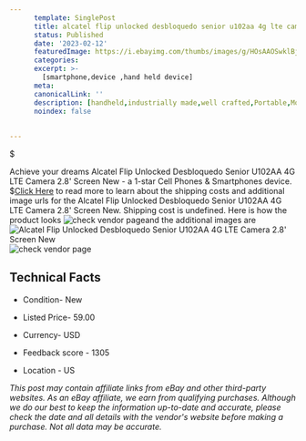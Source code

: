 ```yaml
---
      template: SinglePost
      title: alcatel flip unlocked desbloquedo senior u102aa 4g lte camera 2 8 screen new
      status: Published
      date: '2023-02-12'
      featuredImage: https://i.ebayimg.com/thumbs/images/g/HOsAAOSwklBj5oFe/s-l225.jpg
      categories: 
      excerpt: >-
        [smartphone,device ,hand held device]
      meta:
      canonicalLink: ''
      description: [handheld,industrially made,well crafted,Portable,Mobile,Compact,Convenient,Lightweight,Maneuverable,Man-portable,Miniature,Carriable,Hand-held,Light,Holdable,Transportable,Mobile device,Pocket-sized,On-the-go,Wireless,Cordless,Compact size,Convenient size, smartphone,device ,hand held device]
      noindex: false
      
        
---
```

$

Achieve your dreams Alcatel Flip Unlocked Desbloquedo Senior U102AA 4G LTE Camera 2.8' Screen New - a 1-star Cell Phones & Smartphones device.
$[Click Here](https://www.ebay.com/itm/255851866785?hash=item3b91f5aaa1%3Ag%3AHOsAAOSwklBj5oFe&amdata=enc%3AAQAHAAAA4HK98ANlGaac1%2Fuaz%2BT%2FuS5jrgRpNDK%2BnpVKUTni20PonAQlxncIvd%2Fu4gI%2BLxf6kY6IaVL0Vajoh9Bo0sZJk0yEyNniV1QF4ieEQqTPGSBTvQKkOoOxzNv%2F9ifb319OI0fi%2FqYXQPmIeYNkdgpOv%2BvMvZ8E%2BLAiE5gOp8VfHRpmTrpoTLPTBvDQqGr6T%2FxTjH8D5YGDny%2B9DZmy65XzD9mgi4TARkqsWIWBYTLWEwEWTTh4jsJHphK9Gu4rfvps35UOIm1GnjuMhQLYbhJE0a60HzsZNnNzGAHDxSKuy7m8&mkevt=1&mkcid=1&mkrid=711-53200-19255-0&campid=%253CePNCampaignId%253E&customid=%253CreferenceId%253E&toolid=10049) to read more to learn about the shipping costs and additional image urls for the Alcatel Flip Unlocked Desbloquedo Senior U102AA 4G LTE Camera 2.8' Screen New. Shipping cost is undefined. Here is how the product looks ![check vendor page](https://i.ebayimg.com/thumbs/images/g/HOsAAOSwklBj5oFe/s-l225.jpg)and the additional images are![Alcatel Flip Unlocked Desbloquedo Senior U102AA 4G LTE Camera 2.8' Screen New](https://i.ebayimg.com/images/g/HOsAAOSwklBj5oFe/s-l960.jpg)![check vendor page]()



 ## Technical Facts 



     
      

 - Condition- New 


      

 - Listed Price- 59.00 


      

 - Currency- USD 


      

 - Feedback score - 1305 


      

 - Location - US 


      
      

 *_This post may contain affiliate links from eBay and other third-party websites. As an eBay affiliate, we earn from qualifying purchases. Although we do our best to keep the information up-to-date and accurate, please check the date and all details with the vendor's website before making a purchase. Not all data may be accurate._*






